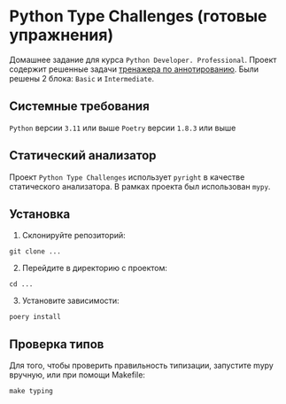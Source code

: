 # Python Type Challenges (готовые упражнения)

Домашнее задание для курса `Python Developer. Professional`. Проект содержит решенные задачи [тренажера по аннотированию](https://python-type-challenges.zeabur.app). Были решены 2 блока: `Basic` и `Intermediate`.

## Системные требования
`Python` версии `3.11` или выше
`Poetry` версии `1.8.3` или выше


## Статический анализатор

Проект `Python Type Challenges` использует `pyright` в качестве статического анализатора. В рамках проекта был использован `mypy`.

## Установка

1. Склонируйте репозиторий:
```
git clone ...
```

2. Перейдите в директорию с проектом:
```
cd ...
```

3. Установите зависимости:
```
poery install
```

## Проверка типов

Для того, чтобы проверить правильность типизации, запустите mypy вручную, или при помощи Makefile:
```
make typing
```

